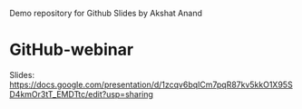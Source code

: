 Demo repository for Github Slides by Akshat Anand
# GitHub-webinar
Slides: https://docs.google.com/presentation/d/1zcqv6bqICm7pqR87kv5kkO1X95SD4kmOr3tT_EMDTtc/edit?usp=sharing

